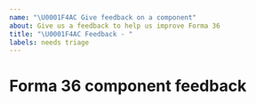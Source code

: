 ```yaml
---
name: "\U0001F4AC Give feedback on a component"
about: Give us a feedback to help us improve Forma 36
title: "\U0001F4AC Feedback - "
labels: needs triage
---
```


<!--
🎉❤️ Thank you for taking time to contribute to Forma 36! ❤️🎉
Please use this template for reporting any component feedback.

If you have any questions feel free to get in touch on the #forma36 channel on our Contentful Community Slack - https://www.contentful.com/slack/.
-->

# Forma 36 component feedback

<!--
Please provide us with your feedback on the component

You can also use our Playground template to provide us with a reproducible example: https://f36.contentful.com/playground
-->
